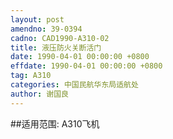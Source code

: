 ```yaml
---
layout: post
amendno: 39-0394
cadno: CAD1990-A310-02
title: 液压防火关断活门
date: 1990-04-01 00:00:00 +0800
effdate: 1990-04-01 00:00:00 +0800
tag: A310
categories: 中国民航华东局适航处
author: 谢国良
---
```


##适用范围:
A310飞机

